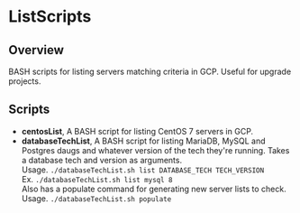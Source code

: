 # ListScripts

## Overview
BASH scripts for listing servers matching criteria in GCP. Useful for upgrade projects.

## Scripts
* **centosList**, A BASH script for listing CentOS 7 servers in GCP.
* **databaseTechList**, A BASH script for listing MariaDB, MySQL and Postgres daugs and whatever version of the tech they're running. Takes a database tech and version as arguments. <br>
  Usage. `./databaseTechList.sh list DATABASE_TECH TECH_VERSION` <br>
  Ex. `./databaseTechList.sh list mysql 8` <br>
  Also has a populate command for generating new server lists to check. <br>
  Usage. `./databaseTechList.sh populate` <br>
